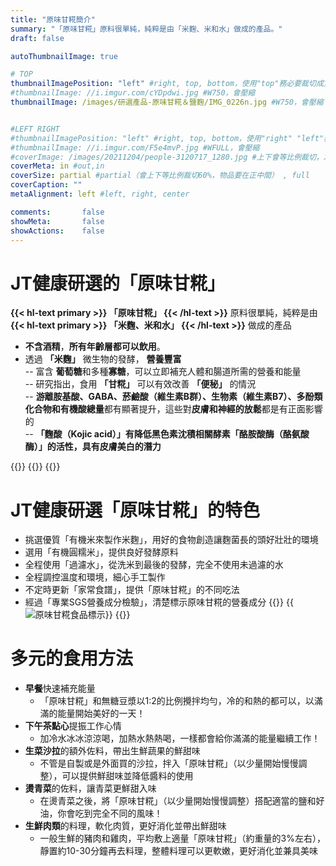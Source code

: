 ```yaml
---
title: "原味甘糀簡介"
summary: "「原味甘糀」原料很單純，純粹是由「米麴、米和水」做成的產品。"
draft: false

autoThumbnailImage: true

# TOP
thumbnailImagePosition: "left" #right, top, bottom，使用"top"務必要裁切成寬度750，這樣才會正確顯示，其他用原尺寸即可
#thumbnailImage: //i.imgur.com/cYDpdwi.jpg #W750，會壓縮
thumbnailImage: /images/研選產品-原味甘糀＆鹽麴/IMG_0226n.jpg #W750，會壓縮


#LEFT RIGHT
#thumbnailImagePosition: "left" #right, top, bottom，使用"right" "left"務必要裁切成接近正方形，這樣才會正確顯示
#thumbnailImage: //i.imgur.com/F5e4mvP.jpg #WFULL，會壓縮
#coverImage: /images/20211204/people-3120717_1280.jpg #上下會等比例裁切，左右不變，WFULL
coverMeta: in #out,in
coverSize: partial #partial（會上下等比例裁切60%，物品要在正中間） , full
coverCaption: ""
metaAlignment: left #left, right, center

comments:       false
showMeta:       false
showActions:    false
---
```

# JT健康研選的「原味甘糀」
**{{< hl-text primary >}}
「原味甘糀」
{{< /hl-text >}}**
原料很單純，純粹是由
**{{< hl-text primary >}}
「米麴、米和水」
{{< /hl-text >}}**
做成的產品
- **不含酒精**，**所有年齡層都可以飲用**。
- 透過 **「米麴」** 微生物的發酵， **營養豐富**\
-- 富含 **葡萄糖**和多種**寡糖**，可以立即補充人體和腸道所需的營養和能量\
-- 研究指出，食用 **「甘糀」** 可以有效改善 **「便秘」** 的情況\
-- **游離胺基酸、GABA、菸鹼酸（維生素B群）、生物素（維生素B7）、多酚類化合物和有機酸總量**都有顯著提升，這些對**皮膚和神經的放鬆**都是有正面影響的\
-- **「麴酸（Kojic acid）」有降低黑色素沈積相關酵素「酪胺酸酶（酪氨酸酶）」的活性，具有皮膚美白的潛力**

{{<image classes="nocaption fancybox fig-50" thumbnail-width="95%" thumbnail-height="95%" src="/images/研選產品-原味甘糀＆鹽麴/IMG_0923.jpg" title="" >}}
{{<image classes="nocaption fancybox fig-50" thumbnail-width="95%" thumbnail-height="95%" src="/images/研選產品-原味甘糀＆鹽麴/IMG_8070.jpg" title="" >}}
{{<image classes="clear">}}


# JT健康研選「原味甘糀」的特色
* 挑選優質「有機米來製作米麴」，用好的食物創造讓麴菌長的頭好壯壯的環境
* 選用「有機圓糯米」，提供良好發酵原料
* 全程使用「過濾水」，從洗米到最後的發酵，完全不使用未過濾的水
* 全程調控溫度和環境，細心手工製作
* 不定時更新「家常食譜」，提供「原味甘糀」的不同吃法
* 經過「專業SGS營養成分檢驗」，清楚標示原味甘糀的營養成分
{{<image classes="clear">}}
{{<image classes="left nocaption fancybox fig-100" thumbnail-width="60%" thumbnail-height="60%" src="/images/食品標示/原味甘糀食品標示.jpg" title="原味甘糀食品標示" >}}
{{<image classes="clear">}}

# 多元的食用方法
- **早餐**快速補充能量
  - 「原味甘糀」和無糖豆漿以1:2的比例攪拌均勻，冷的和熱的都可以，以滿滿的能量開始美好的一天！
- **下午茶點心**提振工作心情
  - 加冷水冰冰涼涼喝，加熱水熱熱喝，一樣都會給你滿滿的能量繼續工作！
- **生菜沙拉**的額外佐料，帶出生鮮蔬果的鮮甜味
  - 不管是自製或是外面買的沙拉，拌入「原味甘糀」（以少量開始慢慢調整），可以提供鮮甜味並降低醬料的使用
- **燙青菜**的佐料，讓青菜更鮮甜入味
  - 在燙青菜之後，將「原味甘糀」（以少量開始慢慢調整）搭配適當的鹽和好油，你會吃到完全不同的風味！
- **生鮮肉類**的料理，軟化肉質，更好消化並帶出鮮甜味
  - 一般生鮮的豬肉和雞肉，平均敷上適量「原味甘糀」（約重量的3%左右），靜置約10-30分鐘再去料理，整體料理可以更軟嫩，更好消化並兼具美味